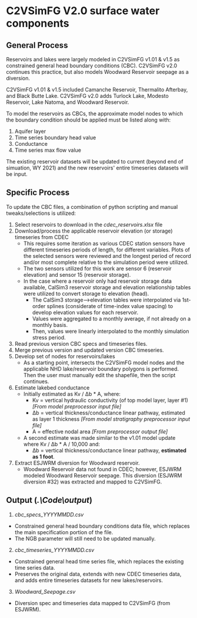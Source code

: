 # C2VSimFG V2.0 surface water components

## General Process
Reservoirs and lakes were largely modeled in C2VSimFG v1.01 & v1.5 as constrained general head boundary conditions (CBC). C2VSimFG v2.0 continues this practice, but also models Woodward Reservoir seepage as a diversion. 

C2VSimFG v1.01 & v1.5 included Camanche Reservoir, Thermalito Afterbay, and Black Butte Lake. C2VSimFG v2.0 adds Turlock Lake, Modesto Reservoir, Lake Natoma, and Woodward Reservoir. 

To model the reservoirs as CBCs, the approximate model nodes to which the boundary condition should be applied must be listed along with:
1. Aquifer layer
2. Time series boundary head value
3. Conductance
4. Time series max flow value

The existing reservoir datasets will be updated to current (beyond end of simuation, WY 2021) and the new reservoirs' entire timeseries datasets will be input.

## Specific Process
To update the CBC files, a combination of python scripting and manual tweaks/selections is utilized:
1. Select reservoirs to download in the *cdec_reservoirs.xlsx* file
2. Download/process the applicable reservoir elevation (or storage) timeseries from CDEC
    - This requires some iteration as various CDEC station sensors have different timeseries periods of length, for different variables. Plots of the selected sensors were reviewed and the longest period of record and/or most complete relative to the simulation period were utilized. 
    - The two sensors utilized for this work are sensor 6 (reservoir elevation) and sensor 15 (reservoir storage).
    - In the case where a reservoir only had reservoir storage data available, CalSim3 reservoir storage and elevation relationship tables were utilized to convert storage to elevation (head).
      * The CalSim3 storage-->elevation tables were interpolated via 1st-order splines (considerate of time-index value spacing) to develop elevation values for each reservoir.
      * Values were aggregated to a monthly average, if not already on a monthly basis.
      * Then, values were linearly interpolated to the monthly simulation stress period.
4. Read previous version CBC specs and timeseries files.
5. Merge previous version and updated version CBC timeseries.
6. Develop set of nodes for reservoirs/lakes
    - As a starting point, intersects the C2VSimFG model nodes and the applicable NHD lake/reservoir boundary polygons is performed. Then the user must manually edit the shapefile, then the script continues.
7. Estimate lakebed conductance
    - Initially estimated as Kv / &Delta;b * A, where:
      * Kv = vertical hydraulic conductivity (of top model layer, layer #1) *[From model preprocessor input file]*
      * &Delta;b = vertical thickness/conductance linear pathway, estimated as layer 1 thickness *[From model stratigraphy preprocessor input file]*
      * A = effective nodal area *[From preprocessor output file]*
    - A second estimate was made similar to the v1.01 model update where Kv / &Delta;b * A / 10,000 and:
      * &Delta;b = vertical thickness/conductance linear pathway, **estimated as 1 foot**.
8. Extract ESJWRM diversion for Woodward reservoir.
    - Woodward Reservoir data not found in CDEC; however, ESJWRM modeled Woodward Reservoir seepage. This diversion (ESJWRM diversion #32) was extracted and mapped to C2VSimFG.

## Output (*.\Code\output*)
1. *cbc_specs_YYYYMMDD.csv*
  - Constrained general head boundary conditions data file, which replaces the main specification portion of the file.
  - The NGB parameter will still need to be updated manually.
2. *cbc_timeseries_YYYYMMDD.csv*
  - Constrained general head time series file, which replaces the existing time series data.
  - Preserves the original data, extends with new CDEC timeseries data, and adds entire timeseries datasets for new lakes/reservoirs.
3. *Woodward_Seepage.csv*
  - Diversion spec and timeseries data mapped to C2VSimFG (from ESJWRM).
